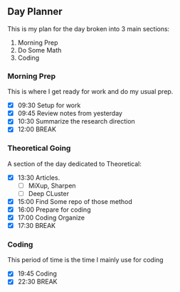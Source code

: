 ## Day Planner

This is my plan for the day broken into 3 main sections:
1. Morning Prep
2. Do Some Math
3. Coding

### Morning Prep

This is where I get ready for work and do my usual prep.

- [x] 09:30 Setup for work
- [x] 09:45 Review notes from yesterday
- [x] 10:30 Summarize the research direction
- [x] 12:00 BREAK

### Theoretical Going

A section of the day dedicated to Theoretical:

- [x] 13:30 Articles.
	- [ ] MiXup, Sharpen
	- [ ] Deep CLuster
- [x] 15:00 Find Some repo of those method
- [x] 16:00 Prepare for coding
- [x] 17:00 Coding Organize
- [x] 17:30 BREAK

### Coding

This period of time is the time I mainly use for coding 

- [x] 19:45 Coding
- [x] 22:30 BREAK